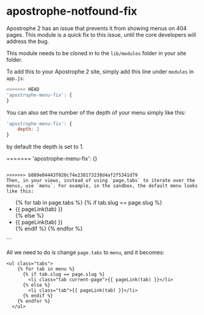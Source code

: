 apostrophe-notfound-fix
=======================

Apostrophe 2 has an issue that prevents it from showing menus on 404 pages. This module is a quick fix to this issue, until the core developers will address the bug.

This module needs to be cloned in to the `lib/modules` folder in your site folder.

To add this to your Apostrophe 2 site, simply add this line under `modules` in `app.js`:
```javascript
<<<<<<< HEAD
'apostrophe-menu-fix': {
}
```

You can also set the number of the depth of your menu simply like this:
```javascript
'apostrophe-menu-fix': {
	depth: 2
}
```
by default the depth is set to 1.

=======
'apostrophe-menu-fix': {}
```

>>>>>>> b889e04443f020c74e238173238d4af2f5341d79
Then, in your views, instead of using `page.tabs` to iterate over the menus, use `menu`. For example, in the sandbox, the default menu looks like this:
```
<ul class="tabs">
    {% for tab in page.tabs %}
      {% if tab.slug == page.slug %}
        <li class="tab current-page">{{ pageLink(tab) }}</li>
      {% else %}
        <li class="tab">{{ pageLink(tab) }}</li>
      {% endif %}
    {% endfor %}
  </ul>
```

All we need to do is change `page.tabs` to `menu`, and it becomes:
```
<ul class="tabs">
    {% for tab in menu %}
      {% if tab.slug == page.slug %}
        <li class="tab current-page">{{ pageLink(tab) }}</li>
      {% else %}
        <li class="tab">{{ pageLink(tab) }}</li>
      {% endif %}
    {% endfor %}
  </ul>
```
